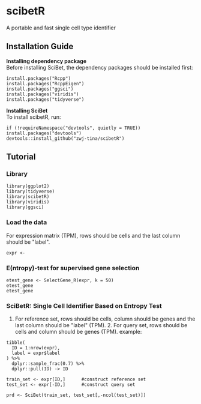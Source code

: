 # scibetR
A portable and fast single cell type identifier

## Installation Guide
**Installing dependency package**  
Before installing SciBet, the dependency packages should be installed first:
```
install.packages("Rcpp")
install.packages("RcppEigen")
install.packages("ggsci")
install.packages("viridis")
install.packages("tidyverse")
```
**Installing SciBet**  
To install scibetR, run:
```
if (!requireNamespace("devtools", quietly = TRUE)) install.packages("devtools")
devtools::install_github("zwj-tina/scibetR")
```

## Tutorial
### Library
```
library(ggplot2)
library(tidyverse)
library(scibetR)
library(viridis)
library(ggsci)
```
### Load the data
For expression matrix (TPM), rows should be cells and the last column should be "label".
```
expr <- 
```
### E(ntropy)-test for supervised gene selection
```
etest_gene <- SelectGene_R(expr, k = 50)
etest_gene
etest_gene
```
### SciBetR: Single Cell Identifier Based on Entropy Test
1. For reference set, rows should be cells, column should be genes and the last column should be "label" (TPM). 2. For query set, rows should be cells and column should be genes (TPM).
example:
```
tibble(
  ID = 1:nrow(expr),
  label = expr$label
) %>%
  dplyr::sample_frac(0.7) %>%
  dplyr::pull(ID) -> ID

train_set <- expr[ID,]      #construct reference set
test_set <- expr[-ID,]      #construct query set

prd <- SciBet(train_set, test_set[,-ncol(test_set)])
```
